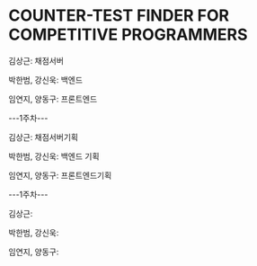 # COUNTER-TEST FINDER FOR COMPETITIVE PROGRAMMERS

김상근: 채점서버

박한범, 강신욱: 백엔드

임연지, 양동구: 프론트엔드


---1주차---

김상근: 채점서버기획

박한범, 강신욱: 백엔드 기획

임연지, 양동구: 프론트엔드기획

---1주차---

김상근:

박한범, 강신욱: 

임연지, 양동구: 

